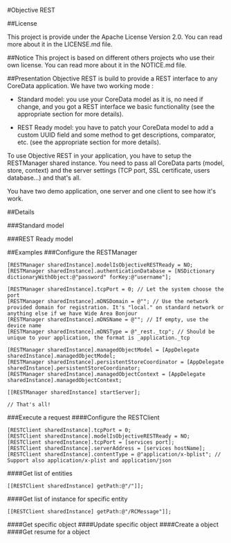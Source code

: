 #Objective REST

##License

This project is provide under the Apache License Version 2.0. You can read more about it in the LICENSE.md file.

##Notice
This project is based on different others projects who use their own license. You can read more about it in the NOTICE.md file.

##Presentation
Objective REST is build to provide a REST interface to any CoreData application. We have two working mode :

* Standard model: you use your CoreData model as it is, no need if change, and you got a REST interface we basic functionality (see the appropriate section for more details).

* REST Ready model: you have to patch your CoreData model to add a custom UUID field and some method to get descriptions, comparator, etc. (see the appropriate section for more details).

To use Objective REST in your application, you have to setup the RESTManager shared instance. You need to pass all CoreData parts (model, store, context) and the server settings (TCP port, SSL certificate, users database…) and that's all. 

You have two demo application, one server and one client to see how it's work.

##Details

###Standard model

###REST Ready model

##Examples
###Configure the RESTManager

    [RESTManager sharedInstance].modelIsObjectiveRESTReady = NO;
    [RESTManager sharedInstance].authenticationDatabase = [NSDictionary dictionaryWithObject:@"password" forKey:@"username"];
    
    [RESTManager sharedInstance].tcpPort = 0; // Let the system choose the port
    [RESTManager sharedInstance].mDNSDomain = @""; // Use the network provided domain for registration. It's "local." on standard network or anything else if we have Wide Area Bonjour
    [RESTManager sharedInstance].mDNSName = @""; // If empty, use the device name
    [RESTManager sharedInstance].mDNSType = @"_rest._tcp"; // Should be unique to your application, the format is _application._tcp
    
    [RESTManager sharedInstance].managedObjectModel = [AppDelegate sharedInstance].managedObjectModel;
    [RESTManager sharedInstance].persistentStoreCoordinator = [AppDelegate sharedInstance].persistentStoreCoordinator;
    [RESTManager sharedInstance].managedObjectContext = [AppDelegate sharedInstance].managedObjectContext;
    
    [[RESTManager sharedInstance] startServer];
    
    // That's all!

###Execute a request
####Configure the RESTClient

    [RESTClient sharedInstance].tcpPort = 0;
    [RESTClient sharedInstance].modelIsObjectiveRESTReady = NO;
    [RESTClient sharedInstance].tcpPort = [services port];
    [RESTClient sharedInstance].serverAddress = [services hostName];
    [RESTClient sharedInstance].contentType = @"application/x-bplist"; // Support also application/x-plist and application/json

####Get list of entities

    [[RESTClient sharedInstance] getPath:@"/"]];

####Get list of instance for specific entity

    [[RESTClient sharedInstance] getPath:@"/RCMessage"]];

####Get specific object
####Update specific object
####Create a object
####Get resume for a object
